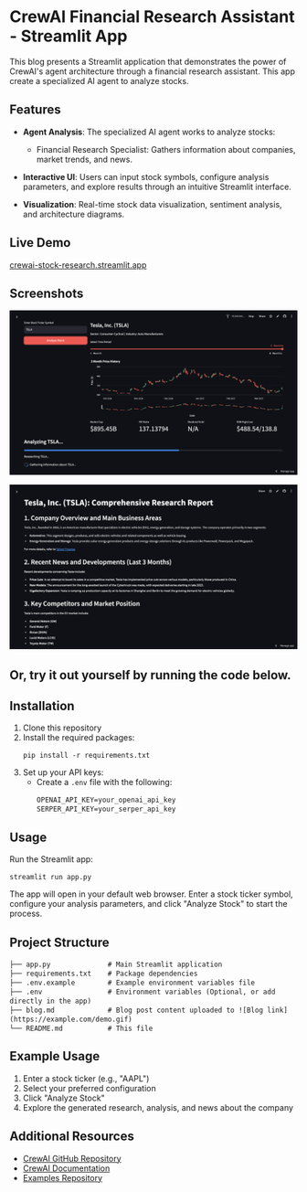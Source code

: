 # CrewAI Financial Research Assistant - Streamlit App

This blog presents a Streamlit application that demonstrates the power of CrewAI's agent architecture through a financial research assistant. This app create a specialized AI agent to analyze stocks.

## Features

- **Agent Analysis**: The specialized AI agent works to analyze stocks:
  - Financial Research Specialist: Gathers information about companies, market trends, and news.

- **Interactive UI**: Users can input stock symbols, configure analysis parameters, and explore results through an intuitive Streamlit interface.

- **Visualization**: Real-time stock data visualization, sentiment analysis, and architecture diagrams.

## Live Demo

[crewai-stock-research.streamlit.app](https://crewai-stock-research.streamlit.app/)

## Screenshots
![Application Demo](assets/application-demo-analyze.png)

![TSLA Analysis](assets/TSLA-analysis.png)

## Or, try it out yourself by running the code below.

## Installation

1. Clone this repository
2. Install the required packages:
   ```
   pip install -r requirements.txt
   ```
3. Set up your API keys:
   - Create a `.env` file with the following:
     ```
     OPENAI_API_KEY=your_openai_api_key
     SERPER_API_KEY=your_serper_api_key
     ```

## Usage

Run the Streamlit app:
```
streamlit run app.py
```

The app will open in your default web browser. Enter a stock ticker symbol, configure your analysis parameters, and click "Analyze Stock" to start the process.

## Project Structure

```
├── app.py              # Main Streamlit application
├── requirements.txt    # Package dependencies
├── .env.example        # Example environment variables file
├── .env                # Environment variables (Optional, or add directly in the app)
├── blog.md             # Blog post content uploaded to ![Blog link](https://example.com/demo.gif)
└── README.md           # This file
```

## Example Usage

1. Enter a stock ticker (e.g., "AAPL")
2. Select your preferred configuration
3. Click "Analyze Stock"
4. Explore the generated research, analysis, and news about the company

## Additional Resources

- [CrewAI GitHub Repository](https://github.com/crewAIInc/crewAI)
- [CrewAI Documentation](https://docs.crewai.com/)
- [Examples Repository](https://github.com/crewAIInc/crewAI-examples)